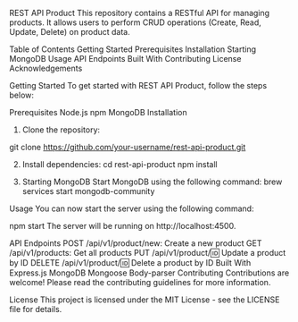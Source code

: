 REST API Product
This repository contains a RESTful API for managing products. It allows users to perform CRUD operations (Create, Read, Update, Delete) on product data.

Table of Contents
Getting Started
Prerequisites
Installation
Starting MongoDB
Usage
API Endpoints
Built With
Contributing
License
Acknowledgements



Getting Started
To get started with REST API Product, follow the steps below:

Prerequisites
Node.js
npm
MongoDB
Installation
1) Clone the repository:

git clone https://github.com/your-username/rest-api-product.git

2) Install dependencies:
   cd rest-api-product
   npm install
   
3) Starting MongoDB
Start MongoDB using the following command:
brew services start mongodb-community

Usage
You can now start the server using the following command:

npm start
The server will be running on http://localhost:4500.

API Endpoints
POST /api/v1/product/new: Create a new product
GET /api/v1/products: Get all products
PUT /api/v1/product/:id: Update a product by ID
DELETE /api/v1/product/:id: Delete a product by ID
Built With
Express.js
MongoDB
Mongoose
Body-parser
Contributing
Contributions are welcome! Please read the contributing guidelines for more information.

License
This project is licensed under the MIT License - see the LICENSE file for details.

